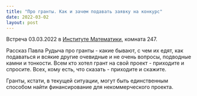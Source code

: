 ```yaml
---
title: "Про гранты. Как и зачем подавать заявку на конкурс"
date: 2022-03-02
layout: post
---
```


Встреча 03.03.2022 в [Институте Математики](https://go.2gis.com/mdkwe), комната 247.

Рассказ Павла Рудыча про гранты - какие бывают, с чем их едят, как подаваться <!--more--> и всякие другие очевидные и не очень вопросы, подводные камни и тонкости.  Всем кто хотел грант на свой проект - приходите и спросите. Всех, кому есть, что сказать - приходите и скажите.

Гранты, кстати, в текущей ситуации, могут быть единственным способом найти финансирование для некоммерческого проекта.
